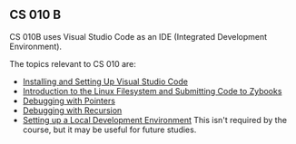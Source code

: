 ## CS 010 B

CS 010B uses Visual Studio Code as an IDE (Integrated Development Environment).

The topics relevant to CS 010 are:

- [Installing and Setting Up Visual Studio Code](/learning_modules/vscode/installation-and-setup/VSCodeInstallationAndSetup.md)
- [Introduction to the Linux Filesystem and Submitting Code to Zybooks](/learning_modules/vscode/linux-file-system-and-submission/VSCodeLinuxFileSystemAndSubmission.md)
- [Debugging with Pointers](/learning_modules/vscode/debugging-pointers/VSCodeDebuggingPointers.md)
- [Debugging with Recursion](/learning_modules/vscode/debugging-recursion/VSCodeDebuggingRecursion.md) 
- [Setting up a Local Development Environment](/learning_modules/vscode/personal-setup/VSCodePersonalSetup.md) This isn't required by the course, but it may be useful for future studies.


